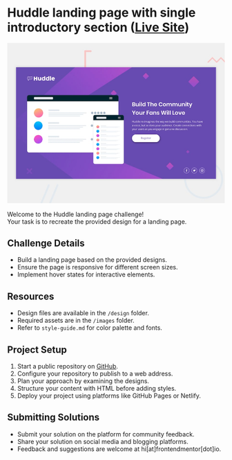 # Huddle landing page with single introductory section (<a href="https://jolly-sable-01b349.netlify.app/" target="_blank"><ins>Live Site</ins></a>)


![Design preview for the Huddle landing page with single introductory section](./design/desktop-preview.jpg)

Welcome to the Huddle landing page challenge! 
<br>Your task is to recreate the provided design for a landing page.

## Challenge Details

- Build a landing page based on the provided designs.
- Ensure the page is responsive for different screen sizes.
- Implement hover states for interactive elements.

## Resources

- Design files are available in the `/design` folder.
- Required assets are in the `/images` folder.
- Refer to `style-guide.md` for color palette and fonts.

## Project Setup

1. Start a public repository on [GitHub](https://github.com/).
2. Configure your repository to publish to a web address.
3. Plan your approach by examining the designs.
4. Structure your content with HTML before adding styles.
5. Deploy your project using platforms like GitHub Pages or Netlify.

## Submitting Solutions

- Submit your solution on the platform for community feedback.
- Share your solution on social media and blogging platforms.
- Feedback and suggestions are welcome at hi[at]frontendmentor[dot]io.

